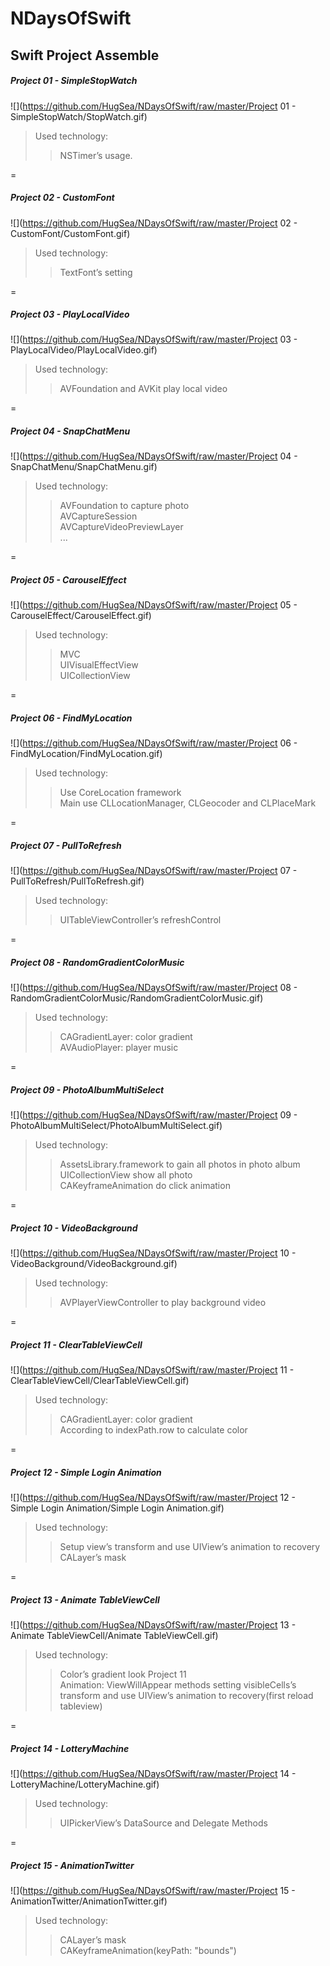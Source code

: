 # NDaysOfSwift
## Swift Project Assemble 

##### Project 01 - SimpleStopWatch<br>
![](https://github.com/HugSea/NDaysOfSwift/raw/master/Project 01 - SimpleStopWatch/StopWatch.gif)<br>
>Used technology:
>>NSTimer’s usage.

=
##### Project 02 - CustomFont
![](https://github.com/HugSea/NDaysOfSwift/raw/master/Project 02 - CustomFont/CustomFont.gif)<br>
>Used technology:
>>TextFont’s setting

=
##### Project 03 - PlayLocalVideo
![](https://github.com/HugSea/NDaysOfSwift/raw/master/Project 03 - PlayLocalVideo/PlayLocalVideo.gif)<br>
>Used technology:
>>AVFoundation and AVKit play local video

=
##### Project 04 - SnapChatMenu
![](https://github.com/HugSea/NDaysOfSwift/raw/master/Project 04 - SnapChatMenu/SnapChatMenu.gif)<br>
>Used technology:
>>AVFoundation to capture photo<br>
>>AVCaptureSession<br>
>>AVCaptureVideoPreviewLayer<br>
>>...

=
##### Project 05 - CarouselEffect
![](https://github.com/HugSea/NDaysOfSwift/raw/master/Project 05 - CarouselEffect/CarouselEffect.gif)<br>
>Used technology:
>>MVC<br>
>>UIVisualEffectView<br>
>>UICollectionView

=
##### Project 06 - FindMyLocation
![](https://github.com/HugSea/NDaysOfSwift/raw/master/Project 06 - FindMyLocation/FindMyLocation.gif)<br>
>Used technology:
>>Use CoreLocation framework<br>
>>Main use CLLocationManager, CLGeocoder and CLPlaceMark

=
##### Project 07 - PullToRefresh
![](https://github.com/HugSea/NDaysOfSwift/raw/master/Project 07 - PullToRefresh/PullToRefresh.gif)<br>
>Used technology:
>>UITableViewController’s refreshControl

=
##### Project 08 - RandomGradientColorMusic
![](https://github.com/HugSea/NDaysOfSwift/raw/master/Project 08 - RandomGradientColorMusic/RandomGradientColorMusic.gif)<br>
>Used technology:
>>CAGradientLayer: color gradient<br>
>>AVAudioPlayer: player music

=
##### Project 09 - PhotoAlbumMultiSelect
![](https://github.com/HugSea/NDaysOfSwift/raw/master/Project 09 - PhotoAlbumMultiSelect/PhotoAlbumMultiSelect.gif)<br>
>Used technology:
>>AssetsLibrary.framework to gain all photos in photo album<br>
>>UICollectionView show all photo<br>
>>CAKeyframeAnimation do click animation

=
##### Project 10 - VideoBackground
![](https://github.com/HugSea/NDaysOfSwift/raw/master/Project 10 - VideoBackground/VideoBackground.gif)<br>
>Used technology:
>>AVPlayerViewController to play background video

=
##### Project 11 - ClearTableViewCell
![](https://github.com/HugSea/NDaysOfSwift/raw/master/Project 11 - ClearTableViewCell/ClearTableViewCell.gif)<br>
>Used technology:
>>CAGradientLayer: color gradient<br>
>>According to indexPath.row to calculate color

=
##### Project 12 - Simple Login Animation
![](https://github.com/HugSea/NDaysOfSwift/raw/master/Project 12 - Simple Login Animation/Simple Login Animation.gif)<br>
>Used technology:
>>Setup view’s transform and use UIView’s animation to recovery<br>
>>CALayer’s mask

=
##### Project 13 - Animate TableViewCell
![](https://github.com/HugSea/NDaysOfSwift/raw/master/Project 13 - Animate TableViewCell/Animate TableViewCell.gif)<br>
>Used technology:
>>Color’s gradient look Project 11<br>
>>Animation: ViewWillAppear methods setting visibleCells’s transform and use UIView’s animation to recovery(first reload tableview)

=
##### Project 14 - LotteryMachine
![](https://github.com/HugSea/NDaysOfSwift/raw/master/Project 14 - LotteryMachine/LotteryMachine.gif)<br>
>Used technology:
>>UIPickerView’s DataSource and Delegate Methods

=
##### Project 15 - AnimationTwitter
![](https://github.com/HugSea/NDaysOfSwift/raw/master/Project 15 - AnimationTwitter/AnimationTwitter.gif)<br>
>Used technology:
>>CALayer’s mask<br>
>>CAKeyframeAnimation(keyPath: "bounds")
